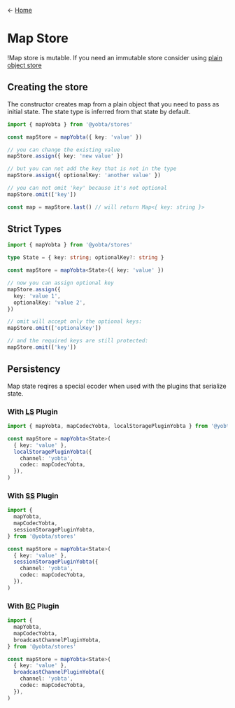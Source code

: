 &larr; [Home](../README.md)

# Map Store

!Map store is mutable. If you need an immutable store consider using [plain object store](./plain-object-store.md)

## Creating the store

The constructor creates map from a plain object that you need to pass as initial state.
The state type is inferred from that state by default.

```ts
import { mapYobta } from '@yobta/stores'

const mapStore = mapYobta({ key: 'value' })

// you can change the existing value
mapStore.assign({ key: 'new value' })

// but you can not add the key that is not in the type
mapStore.assign({ optionalKey: 'another value' })

// you can not omit 'key' because it's not optional
mapStore.omit(['key'])

const map = mapStore.last() // will return Map<{ key: string }>
```

## Strict Types

```ts
import { mapYobta } from '@yobta/stores'

type State = { key: string; optionalKey?: string }

const mapStore = mapYobta<State>({ key: 'value' })

// now you can assign optional key
mapStore.assign({
  key: 'value 1',
  optionalKey: 'value 2',
})

// omit will accept only the optional keys:
mapStore.omit(['optionalKey'])

// and the required keys are still protected:
mapStore.omit(['key'])
```

## Persistency

Map state reqires a special ecoder when used with the plugins that serialize state.

### With [LS](./local-storage-plugin.md) Plugin

```ts
import { mapYobta, mapCodecYobta, localStoragePluginYobta } from '@yobta/stores'

const mapStore = mapYobta<State>(
  { key: 'value' },
  localStoragePluginYobta({
    channel: 'yobta',
    codec: mapCodecYobta,
  }),
)
```

### With [SS](./session-storage-plugin.md) Plugin

```ts
import {
  mapYobta,
  mapCodecYobta,
  sessionStoragePluginYobta,
} from '@yobta/stores'

const mapStore = mapYobta<State>(
  { key: 'value' },
  sessionStoragePluginYobta({
    channel: 'yobta',
    codec: mapCodecYobta,
  }),
)
```

### With [BC](./broadcast-channel-plugin.md) Plugin

```ts
import {
  mapYobta,
  mapCodecYobta,
  broadcastChannelPluginYobta,
} from '@yobta/stores'

const mapStore = mapYobta<State>(
  { key: 'value' },
  broadcastChannelPluginYobta({
    channel: 'yobta',
    codec: mapCodecYobta,
  }),
)
```
